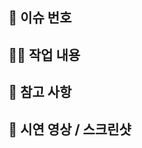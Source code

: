  <!-- 연관된 이슈 번호를 모두 작성해 주세요. ex, #23, #24 -->
## 📌 이슈 번호

<!--  제목 : 작업 내용 간략하게 (ex. 메인화면 홈버튼 구현) -->
## 🧑‍💻 작업 내용

## 💬 참고 사항

## 📱 시연 영상 / 스크린샷

<!-- 확인 사항
제목 : 작업 내용 간략하게 (ex. 메인화면 홈버튼 구현)

프로젝트 안의 이슈 연동시키기

라벨 붙이기 —>
